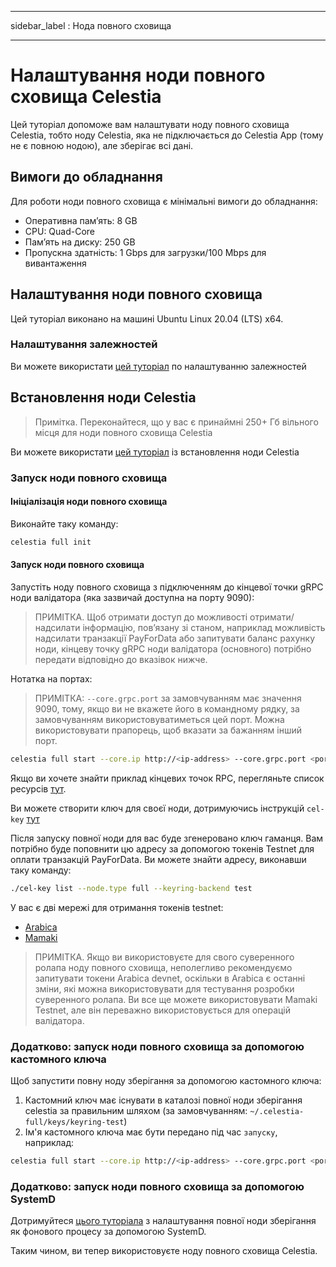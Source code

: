 - - -
sidebar_label : Нода повного сховища
- - -

# Налаштування ноди повного сховища Celestia

Цей туторіал допоможе вам налаштувати ноду повного сховища Celestia, тобто ноду Celestia, яка не підключається до Celestia App (тому не є повною нодою), але зберігає всі дані.

## Вимоги до обладнання

Для роботи ноди повного сховища є мінімальні вимоги до обладнання:

* Оперативна пам’ять: 8 GB
* CPU: Quad-Core
* Пам’ять на диску: 250 GB
* Пропускна здатність: 1 Gbps для загрузки/100 Mbps для вивантаження

## Налаштування ноди повного сховища

Цей туторіал виконано на машині Ubuntu Linux 20.04 (LTS) x64.

### Налаштування залежностей

Ви можете використати [цей туторіал](../developers/environment.md) по налаштуванню залежностей

## Встановлення ноди Celestia

> Примітка. Переконайтеся, що у вас є принаймні 250+ Гб вільного місця для ноди повного сховища Celestia

Ви можете використати [цей туторіал](../developers/celestia-node.md) із встановлення ноди Celestia

### Запуск ноди повного сховища

#### Ініціалізація ноди повного сховища

Виконайте таку команду:

```sh
celestia full init
```

#### Запуск ноди повного сховища

Запустіть ноду повного сховища з підключенням до кінцевої точки gRPC ноди валідатора (яка зазвичай доступна на порту 9090):

> ПРИМІТКА. Щоб отримати доступ до можливості отримати/надсилати інформацію, пов’язану зі станом, наприклад можливість надсилати транзакції PayForData або запитувати баланс рахунку ноди, кінцеву точку gRPC ноди валідатора (основного) потрібно передати відповідно до вказівок нижче.

Нотатка на портах:

> ПРИМІТКА: `--core.grpc.port` за замовчуванням має значення 9090, тому, якщо ви не вкажете його в командному рядку, за замовчуванням використовуватиметься цей порт. Можна використовувати прапорець, щоб вказати за бажанням інший порт.

<!-- markdownlint-disable MD013 -->
```sh
celestia full start --core.ip http://<ip-address> --core.grpc.port <port>
```
<!-- markdownlint-enable MD013 -->

Якщо ви хочете знайти приклад кінцевих точок RPC, перегляньте список ресурсів [тут](./mamaki-testnet.md#rpc-endpoints).

Ви можете створити ключ для своєї ноди, дотримуючись інструкцій `cel-key` [тут](./keys.md)

Після запуску повної ноди для вас буде згенеровано ключ гаманця. Вам потрібно буде поповнити цю адресу за допомогою токенів Testnet для оплати транзакцій PayForData. Ви можете знайти адресу, виконавши таку команду:

```sh
./cel-key list --node.type full --keyring-backend test
```

У вас є дві мережі для отримання токенів testnet:

* [Arabica](./arabica-devnet.md#arabica-devnet-faucet)
* [Mamaki](./mamaki-testnet.md#mamaki-testnet-faucet)

> ПРИМІТКА. Якщо ви використовуєте  для свого суверенного ролапа ноду повного сховища, неполегливо рекомендуємо запитувати токени Arabica devnet, оскільки в Arabica є останні зміни, які можна використовувати для тестування розробки суверенного ролапа. Ви все ще можете використовувати Mamaki Testnet, але він переважно використовується для операцій валідатора.

### Додатково: запуск ноди повного сховища за допомогою кастомного ключа

Щоб запустити повну ноду зберігання за допомогою кастомного ключа:

1. Кастомний ключ має існувати в каталозі повної ноди зберігання celestia за правильним шляхом (за замовчуванням: `~/.celestia-full/keys/keyring-test`)
2. Ім'я кастомного ключа має бути передано під час `запуску`, наприклад:

<!-- markdownlint-disable MD013 -->
```sh
celestia full start --core.ip http://<ip-address> --core.grpc.port <port> --keyring.accname <name-of-custom-key>
```
<!-- markdownlint-enable MD013 -->

### Додатково: запуск ноди повного сховища за допомогою SystemD

Дотримуйтеся [цього туторіала](./systemd.md#celestia-full-storage-node) з налаштування повної ноди зберігання як фонового процесу за допомогою SystemD.

Таким чином, ви тепер використовуєте ноду повного сховища Celestia.
